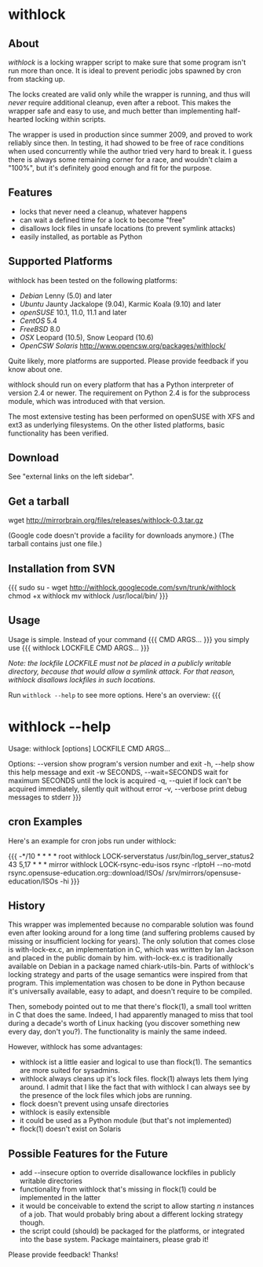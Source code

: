 # withlock

## About

*withlock* is a locking wrapper script to make sure that some program isn't run more than once. It is ideal to prevent periodic jobs spawned by cron from stacking up.

The locks created are valid only while the wrapper is running, and thus
will _never_ require additional cleanup, even after a reboot. This makes the wrapper safe 
and easy to use, and much better than implementing half-hearted locking 
within scripts.

The wrapper is used in production since summer 2009, and proved to work reliably since then. In testing, it had showed to be free of race conditions when used concurrently while the author tried very hard to break it. I guess there is always some remaining corner for a race, and wouldn't claim a "100%", but it's definitely good enough and fit for the purpose.


## Features

  * locks that never need a cleanup, whatever happens
  * can wait a defined time for a lock to become "free"
  * disallows lock files in unsafe locations (to prevent symlink attacks)
  * easily installed, as portable as Python


## Supported Platforms

withlock has been tested on the following platforms:

  * *Debian* Lenny (5.0) and later
  * *Ubuntu* Jaunty Jackalope (9.04), Karmic Koala (9.10) and later
  * *openSUSE* 10.1, 11.0, 11.1 and later
  * *CentOS* 5.4
  * *FreeBSD* 8.0
  * *OSX* Leopard (10.5), Snow Leopard (10.6)
  * *OpenCSW Solaris* http://www.opencsw.org/packages/withlock/

Quite likely, more platforms are supported. Please provide feedback if you know about one.

withlock should run on every platform that has a Python interpreter of version 2.4 or newer. The requirement on Python 2.4 is for the subprocess module, which was introduced with that version.

The most extensive testing has been performed on openSUSE with XFS and ext3 as underlying filesystems. On the other listed platforms, basic functionality has been verified.

## Download

See "external links on the left sidebar".

## Get a tarball

wget http://mirrorbrain.org/files/releases/withlock-0.3.tar.gz

(Google code doesn't provide a facility for downloads anymore.)
(The tarball contains just one file.) 

## Installation from SVN

{{{
sudo su -
wget http://withlock.googlecode.com/svn/trunk/withlock
chmod +x withlock
mv withlock /usr/local/bin/
}}}


## Usage

Usage is simple. Instead of your command 
{{{
   CMD ARGS...
}}}
you simply use
{{{
   withlock LOCKFILE CMD ARGS...
}}}


*Note: the lockfile LOCKFILE must not be placed in a publicly writable directory, because that would allow a symlink attack. For that reason, withlock disallows lockfiles in such locations.*

Run `withlock --help` to see more options. Here's an overview:
{{{
 # withlock --help
Usage: withlock [options] LOCKFILE CMD ARGS...

Options:
  --version             show program's version number and exit
  -h, --help            show this help message and exit
  -w SECONDS, --wait=SECONDS
                        wait for maximum SECONDS until the lock is acquired
  -q, --quiet           if lock can't be acquired immediately, silently quit
                        without error
  -v, --verbose         print debug messages to stderr
}}}


## cron Examples

Here's an example for cron jobs run under withlock:

{{{
-*/10 * * * *   root     withlock LOCK-serverstatus /usr/bin/log_server_status2
43 5,17 * * *   mirror   withlock LOCK-rsync-edu-isos rsync -rlptoH --no-motd rsync.opensuse-education.org::download/ISOs/ /srv/mirrors/opensuse-education/ISOs -hi
}}}


## History

This wrapper was implemented because no comparable solution was found even after looking around for a long time (and suffering problems caused by missing or insufficient locking for years). The only solution that comes close is with-lock-ex.c, an implementation in C, which was written by Ian Jackson and placed in the public domain by him. with-lock-ex.c is traditionally available on Debian in a package named chiark-utils-bin. Parts of withlock's locking strategy and parts of the usage semantics were inspired from that program. This implementation was chosen to be done in Python because it's universally available, easy to adapt, and doesn't require to be compiled.

Then, somebody pointed out to me that there's flock(1), a small tool written in C that does the same. Indeed, I had apparently managed to miss that tool during a decade's worth of Linux hacking (you discover something new every day, don't you?). The functionality is mainly the same indeed. 

However, withlock has some advantages:

  * withlock ist a little easier and logical to use than flock(1). The semantics are more suited for sysadmins.
  * withlock always cleans up it's lock files. flock(1) always lets them lying around. I admit that I like the fact that with withlock I can always see by the presence of the lock files which jobs are running.
  * flock doesn't prevent using unsafe directories
  * withlock is easily extensible
  * it could be used as a Python module (but that's not implemented)
  * flock(1) doesn't exist on Solaris


## Possible Features for the Future

  * add --insecure option to override disallowance lockfiles in publicly writable directories
  * functionality from withlock that's missing in flock(1) could be implemented in the latter
  * it would be conceivable to extend the script to allow starting _n_ instances of a job. That would probably bring about a different locking strategy though.
  * the script could (should) be packaged for the platforms, or integrated into the base system. Package maintainers, please grab it!

Please provide feedback!
Thanks!
